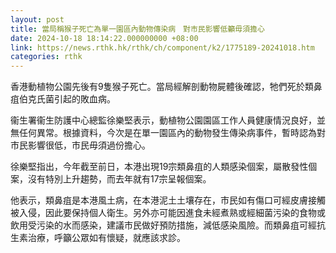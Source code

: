 ```yaml
---
layout: post
title: 當局稱猴子死亡為單一園區內動物傳染病　對市民影響低籲毋須擔心
date: 2024-10-18 18:14:22.000000000 +08:00
link: https://news.rthk.hk/rthk/ch/component/k2/1775189-20241018.htm
categories: rthk
---
```


香港動植物公園先後有9隻猴子死亡。當局經解剖動物屍體後確認，牠們死於類鼻疽伯克氏菌引起的敗血病。

衞生署衞生防護中心總監徐樂堅表示，動植物公園園區工作人員健康情況良好，並無任何異常。根據資料，今次是在單一園區內的動物發生傳染病事件，暫時認為對市民影響很低，市民毋須過份擔心。

徐樂堅指出，今年截至前日，本港出現19宗類鼻疽的人類感染個案，屬散發性個案，沒有特別上升趨勢，而去年就有17宗呈報個案。

他表示，類鼻疽是本港風土病，在本港泥土土壤存在，市民如有傷口可經皮膚接觸被入侵，因此要保持個人衛生。另外亦可能因進食未經煮熟或經細菌污染的食物或飲用受污染的水而感染，建議市民做好預防措施，減低感染風險。而類鼻疽可經抗生素治療，呼籲公眾如有懷疑，就應該求診。
